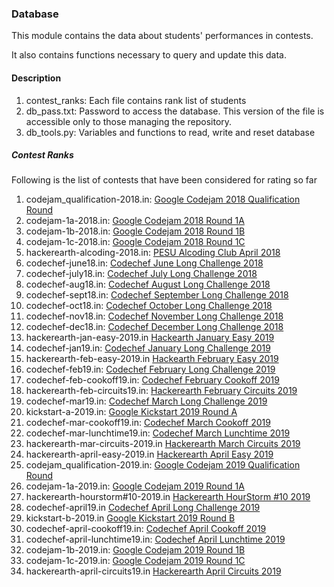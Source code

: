 ### Database

This module contains the data about students' performances in contests.

It also contains functions necessary to query and update this data.

#### Description
1. contest_ranks: Each file contains rank list of students
2. db_pass.txt: Password to access the database. This version of the file is accessible only to those managing the repository.
3. db_tools.py: Variables and functions to read, write and reset database

##### Contest Ranks
Following is the list of contests that have been considered for rating so far

1. codejam_qualification-2018.in: [Google Codejam 2018 Qualification Round](https://codejam.withgoogle.com/2018/challenges/00000000000000cb/scoreboard)
1. codejam-1a-2018.in: [Google Codejam 2018 Round 1A](https://codejam.withgoogle.com/2018/challenges/0000000000007883/scoreboard)
1. codejam-1b-2018.in: [Google Codejam 2018 Round 1B](https://codejam.withgoogle.com/2018/challenges/0000000000007764/scoreboard) 
1. codejam-1c-2018.in: [Google Codejam 2018 Round 1C](https://codejam.withgoogle.com/2018/challenges/0000000000007765/scoreboard)
1. hackerearth-alcoding-2018.in: [PESU Alcoding Club April 2018](https://www.hackerearth.com/challenge/college/pes-alcoding-contest-2018-april/leaderboard/)
1. codechef-june18.in: [Codechef June Long Challenge 2018](https://www.codechef.com/JUNE18)
1. codechef-july18.in: [Codechef July Long Challenge 2018](https://www.codechef.com/JULY18)
1. codechef-aug18.in: [Codechef August Long Challenge 2018](https://www.codechef.com/AUG18)
1. codechef-sept18.in: [Codechef September Long Challenge 2018](https://www.codechef.com/SEPT18)
1. codechef-oct18.in: [Codechef October Long Challenge 2018](https://www.codechef.com/OCT18)
1. codechef-nov18.in: [Codechef November Long Challenge 2018](https://www.codechef.com/NOV18)
1. codechef-dec18.in: [Codechef December Long Challenge 2018](https://www.codechef.com/DEC18)
1. hackerearth-jan-easy-2019.in [Hackearth January Easy 2019](https://www.hackerearth.com/challenge/competitive/january-easy-19/)
1. codechef-jan19.in: [Codechef January Long Challenge 2019](https://www.codechef.com/JAN19)
1. hackerearth-feb-easy-2019.in [Hackearth February Easy 2019](https://www.hackerearth.com/challenges/competitive/february-easy-19/)
1. codechef-feb19.in: [Codechef February Long Challenge 2019](https://www.codechef.com/FEB19)
1. codechef-feb-cookoff19.in: [Codechef February Cookoff 2019](https://www.codechef.com/COOK103)
1. hackerearth-feb-circuits19.in: [Hackerearth February Circuits 2019](https://www.hackerearth.com/challenges/competitive/february-circuits-19/)
1. codechef-mar19.in: [Codechef March Long Challenge 2019](https://www.codechef.com/MARCH19)
1. kickstart-a-2019.in: [Google Kickstart 2019 Round A](https://codingcompetitions.withgoogle.com/kickstart/round/0000000000050e01)
1. codechef-mar-cookoff19.in: [Codechef March Cookoff 2019](https://www.codechef.com/COOK104)
1. codechef-mar-lunchtime19.in: [Codechef March Lunchtime 2019](https://www.codechef.com/LTIME70)
1. hackerearth-mar-circuits-2019.in [Hackerearth March Circuits 2019](https://www.hackerearth.com/challenges/competitive/march-circuits-19/)
1. hackerearth-april-easy-2019.in [Hackerearth April Easy 2019](https://www.hackerearth.com/challenge/competitive/april-easy-19/)
1. codejam_qualification-2019.in: [Google Codejam 2019 Qualification Round](https://codingcompetitions.withgoogle.com/codejam/round/0000000000051705)
1. codejam-1a-2019.in: [Google Codejam 2019 Round 1A](https://codingcompetitions.withgoogle.com/codejam/round/0000000000051635)
1. hackerearth-hourstorm#10-2019.in [Hackerearth HourStorm #10 2019](https://www.hackerearth.com/challenges/competitive/hourstorm-10/)
1. codechef-april19.in [Codechef April Long Challenge 2019](https://www.codechef.com/APRIL19)
1. kickstart-b-2019.in [Google Kickstart 2019 Round B](https://codingcompetitions.withgoogle.com/kickstart/round/0000000000050eda)
1. codechef-april-cookoff19.in: [Codechef April Cookoff 2019](https://www.codechef.com/COOK105)
1. codechef-april-lunchtime19.in: [Codechef April Lunchtime 2019](https://www.codechef.com/LTIME71)
1. codejam-1b-2019.in: [Google Codejam 2019 Round 1B](https://codingcompetitions.withgoogle.com/codejam/round/0000000000051706)
1. codejam-1c-2019.in: [Google Codejam 2019 Round 1C](https://codingcompetitions.withgoogle.com/codejam/round/00000000000516b9)
1. hackerearth-april-circuits19.in [Hackerearth April Circuits 2019](https://www.hackerearth.com/challenges/competitive/april-circuits-19/)